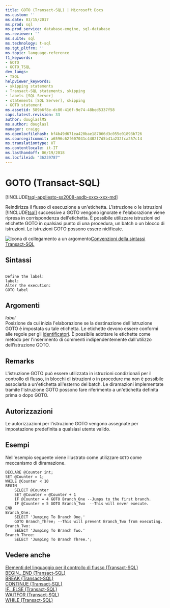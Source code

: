 ```yaml
---
title: GOTO (Transact-SQL) | Microsoft Docs
ms.custom: ''
ms.date: 03/15/2017
ms.prod: sql
ms.prod_service: database-engine, sql-database
ms.reviewer: ''
ms.suite: sql
ms.technology: t-sql
ms.tgt_pltfrm: ''
ms.topic: language-reference
f1_keywords:
- GOTO
- GOTO_TSQL
dev_langs:
- TSQL
helpviewer_keywords:
- skipping statements
- Transact-SQL statements, skipping
- labels [SQL Server]
- statements [SQL Server], skipping
- GOTO statement
ms.assetid: 589b6f8e-dc80-416f-9e74-48bed5337f58
caps.latest.revision: 33
author: douglaslMS
ms.author: douglasl
manager: craigg
ms.openlocfilehash: bf4b49d671ea420bae187066d3c055e01893b726
ms.sourcegitcommit: a6596c62f607041c4402f7d5b41a232fca257c14
ms.translationtype: HT
ms.contentlocale: it-IT
ms.lasthandoff: 06/19/2018
ms.locfileid: "36239787"
---
```

# <a name="goto-transact-sql"></a>GOTO (Transact-SQL)
[!INCLUDE[tsql-appliesto-ss2008-asdb-xxxx-xxx-md](../../includes/tsql-appliesto-ss2008-asdb-xxxx-xxx-md.md)]

  Reindirizza il flusso di esecuzione a un'etichetta. L'istruzione o le istruzioni [!INCLUDE[tsql](../../includes/tsql-md.md)] successive a GOTO vengono ignorate e l'elaborazione viene ripresa in corrispondenza dell'etichetta. È possibile utilizzare istruzioni ed etichette GOTO in qualsiasi punto di una procedura, un batch o un blocco di istruzioni. Le istruzioni GOTO possono essere nidificate.  
  
 ![Icona di collegamento a un argomento](../../database-engine/configure-windows/media/topic-link.gif "Icona di collegamento a un argomento")[Convenzioni della sintassi Transact-SQL](../../t-sql/language-elements/transact-sql-syntax-conventions-transact-sql.md)  
  
## <a name="syntax"></a>Sintassi  
  
```  
  
Define the label:   
label:   
Alter the execution:  
GOTO label   
```  
  
## <a name="arguments"></a>Argomenti  
 *label*  
 Posizione da cui inizia l'elaborazione se la destinazione dell'istruzione GOTO è impostata su tale etichetta. Le etichette devono essere conformi alle regole per gli [identificatori](../../relational-databases/databases/database-identifiers.md). È possibile adottare le etichette come metodo per l'inserimento di commenti indipendentemente dall'utilizzo dell'istruzione GOTO.  
  
## <a name="remarks"></a>Remarks  
 L'istruzione GOTO può essere utilizzata in istruzioni condizionali per il controllo di flusso, in blocchi di istruzioni o in procedure ma non è possibile associarla a un'etichetta all'esterno del batch. Le diramazioni implementate tramite l'istruzione GOTO possono fare riferimento a un'etichetta definita prima o dopo GOTO.  
  
## <a name="permissions"></a>Autorizzazioni  
 Le autorizzazioni per l'istruzione GOTO vengono assegnate per impostazione predefinita a qualsiasi utente valido.  
  
## <a name="examples"></a>Esempi  
 Nell'esempio seguente viene illustrato come utilizzare `GOTO` come meccanismo di diramazione.  
  
```  
DECLARE @Counter int;  
SET @Counter = 1;  
WHILE @Counter < 10  
BEGIN   
    SELECT @Counter  
    SET @Counter = @Counter + 1  
    IF @Counter = 4 GOTO Branch_One --Jumps to the first branch.  
    IF @Counter = 5 GOTO Branch_Two  --This will never execute.  
END  
Branch_One:  
    SELECT 'Jumping To Branch One.'  
    GOTO Branch_Three; --This will prevent Branch_Two from executing.  
Branch_Two:  
    SELECT 'Jumping To Branch Two.'  
Branch_Three:  
    SELECT 'Jumping To Branch Three.';  
```  
  
## <a name="see-also"></a>Vedere anche  
 [Elementi del linguaggio per il controllo di flusso &#40;Transact-SQL&#41;](~/t-sql/language-elements/control-of-flow.md)   
 [BEGIN...END &#40;Transact-SQL&#41;](../../t-sql/language-elements/begin-end-transact-sql.md)   
 [BREAK &#40;Transact-SQL&#41;](../../t-sql/language-elements/break-transact-sql.md)   
 [CONTINUE &#40;Transact-SQL&#41;](../../t-sql/language-elements/continue-transact-sql.md)   
 [IF...ELSE &#40;Transact-SQL&#41;](../../t-sql/language-elements/if-else-transact-sql.md)   
 [WAITFOR &#40;Transact-SQL&#41;](../../t-sql/language-elements/waitfor-transact-sql.md)   
 [WHILE &#40;Transact-SQL&#41;](../../t-sql/language-elements/while-transact-sql.md)  
  
  
